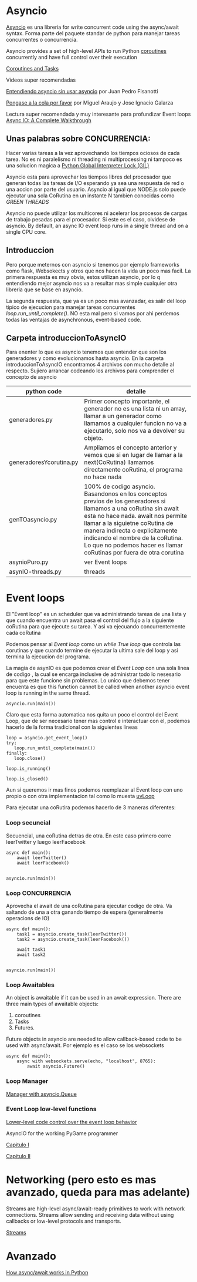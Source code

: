 # Asyncio

[Asyncio](https://docs.python.org/3/library/asyncio.html) es una libreria for write concurrent code using the async/await syntax.
Forma parte del paquete standar de python para manejar tareas concurrentes o concurrencia.

Asyncio provides a set of high-level APIs to run Python [coroutines](https://docs.python.org/3/library/asyncio-task.html#coroutine) concurrently and have full control over their execution

[Coroutines and Tasks](https://docs.python.org/3/library/asyncio-task.html)


Videos super recomendadas

[Entendiendo asyncio sin usar asyncio](https://www.youtube.com/watch?v=u_NDCBdHhzc) por Juan Pedro Fisanotti

[Pongase a la cola por favor](https://www.youtube.com/watch?v=nhD5Pz4mGhg) por Miguel Araujo y Jose Ignacio Galarza

Lectura super recomendada y muy interesante para profundizar Event loops [Async IO: A Complete Walkthrough](https://realpython.com/async-io-python/)

## Unas palabras sobre CONCURRENCIA:

Hacer varias tareas a la vez aprovechando los tiempos ociosos de cada tarea. No es ni paralelismo ni threading ni multiprocessing ni tampoco es una solucion magica a [Python Global Interpreter Lock (GIL)](https://realpython.com/python-gil/)

Asyncio esta para aprovechar los tiempos libres del procesador que generan todas las tareas de I/O esperando ya sea una respuesta de red o una accion por parte del usuario. Asyncio al igual que NODE.js solo puede ejecutar una sola CoRutina en un instante N tambien conocidas como *GREEN THREADS*

Asyncio no puede utilizar los multicores ni acelerar los procesos de cargas de trabajo pesadas para el procesador. Si este es el caso, olvidese de asyncio. By default, an async IO event loop runs in a single thread and on a single CPU core.

## Introduccion

Pero porque meternos con asyncio si tenemos por ejemplo frameworks como flask, Websokects y otros que nos hacen la vida un poco mas facil. La primera respuesta es muy obvia, estos utilizan asyncio, por lo q entendiendo mejor asyncio nos va a resultar mas simple cualquier otra libreria que se base en asyncio.

La segunda respuesta, que ya es un poco mas avanzadar, es salir del loop tipico de ejecucion para manejar tareas concurrentes *loop.run_until_complete()*. NO esta mal pero si vamos por ahi perdemos todas las ventajas de asynchronous, event-based code.



## Carpeta introduccionToAsyncIO	

Para enenter lo que es asyncio tenemos que entender que son los generadores y como evolucionamos hasta asyncio.
En la carpeta introduccionToAsyncIO encontramos 4 archivos con mucho detalle al respecto. Sujiero arrancar codeando los archivos para comprender el concepto de asyncio

| python code | detalle |
| ----------- | ------- |
| generadores.py | Primer concepto importante, el generador no es una lista ni un array, llamar a un generador como llamamos a cualquier funcion no va a ejecutarlo, solo nos va a devolver su objeto. |
| generadoresYcorutina.py | Ampliamos el concepto anterior y vemos que si en lugar de llamar a la next(CoRutina) llamamos directamente coRutina, el programa no hace nada |
| genTOasyncio.py | 100% de codigo asyncio. Basandonos en los conceptos previos de los generadores si llamamos a una coRutina sin await esta no hace nada. await nos permite llamar a la siguietne coRutina de manera indirecta o explicitamente indicando el nombre de la coRutina. Lo que no podemos hacer es llamar coRutinas por fuera de otra corutina |
| asynioPuro.py | ver Event loops |
| asynIO-threads.py | threads |

		
# Event loops

El "Event loop" es un scheduler que va administrando tareas de una lista y que cuando encuentra un await pasa el control del flujo a la siguiente coRutina para que ejecute su tarea. Y asi va ejecuando concurrentemente cada coRutina

Podemos pensar al *Event loop* como un *while True loop* que controla las corutinas y que cuando termine de ejecutar la ultima sale del loop y asi termina la ejecucion del programa.

La magia de asynIO es que podemos crear el *Event Loop* con una sola linea de codigo , la cual se encarga inclusive de administrar todo lo nesesario para que este funcione sin problemas. Lo unico que debemos tener encuenta es que this function cannot be called when another asyncio event loop is running in the same thread.

```
asyncio.run(main())
```

Claro que esta forma automatica nos quita un poco el control del Event Loop, que de ser necesario tener mas control e interactuar con el, podemos hacerlo de la forma tradicional con la siguientes lineas

```
loop = asyncio.get_event_loop()
try:
   loop.run_until_complete(main())
finally:
   loop.close()
	
loop.is_running()

loop.is_closed()
```

Aun si queremos ir mas finos podemos reemplazar al Event loop con uno propio o con otra implementacion tal como lo muesta [uvLoop](https://github.com/MagicStack/uvloop)

Para ejecutar una coRutira podemos hacerlo de 3 maneras diferentes:

### Loop secuncial

Secuencial, una coRutina detras de otra. En este caso primero corre leerTwitter y luego leerFacebook

```
async def main():
    await leerTwitter()
    await leerFacebook()


asyncio.run(main())
```

### Loop CONCURRENCIA

Aprovecha el await de una coRutina para ejecutar codigo de otra. Va saltando de una a otra ganando tiempo de espera (generalmente operacions de IO)

```
async def main():
    task1 = asyncio.create_task(leerTwitter())
    task2 = asyncio.create_task(leerFacebook())
    
    await task1
    await task2


asyncio.run(main())
```

### Loop Awaitables

An object is awaitable if it can be used in an await expression. There are three main types of awaitable objects:

1. coroutines
2. Tasks
3. Futures.

Future objects in asyncio are needed to allow callback-based code to be used with async/await. Por ejemplo es el caso se los websockets

```
async def main():
    async with websockets.serve(echo, "localhost", 8765):
        await asyncio.Future()
```

### Loop Manager

[Manager with asyncio.Queue](https://stackoverflow.com/questions/66292395/am-i-managing-asyncio-tasks-python-3-9-in-a-proper-way)

	
### Event Loop low-level functions 

[Lower-level code control over the event loop behavior](https://docs.python.org/3/library/asyncio-eventloop.html#asyncio-event-loop)

AsyncIO for the working PyGame programmer

[Capitulo I](https://blubbervision.neocities.org/asyncio.html)

[Capitulo II](https://blubberquark.tumblr.com/post/177942351040/asyncio-for-the-working-pygame-programmer-part)


	
# Networking (pero esto es mas avanzado, queda para mas adelante)
Streams are high-level async/await-ready primitives to work with network connections. Streams allow sending and receiving data without using callbacks or low-level protocols and transports.

[Streams](https://docs.python.org/3/library/asyncio-eventloop.html#asyncio.loop.create_server)



# Avanzado

[How async/await works in Python](https://tenthousandmeters.com/blog/python-behind-the-scenes-12-how-asyncawait-works-in-python/)
